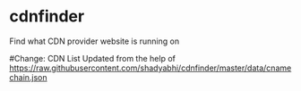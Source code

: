 # cdnfinder
Find what CDN provider website is running on

#Change:
CDN List Updated from the help of https://raw.githubusercontent.com/shadyabhi/cdnfinder/master/data/cnamechain.json
